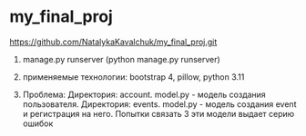 # my_final_proj

https://github.com/NatalykaKavalchuk/my_final_proj.git

1. manage.py runserver (python manage.py runserver)
2. применяемые технологии: bootstrap 4, pillow, python 3.11 

3. Проблема:
Директория: account. model.py - модель создания пользователя. Директория: events. model.py - модель создания event и регистрация на него. 
Попытки связать 3 эти модели выдает серию ошибок




